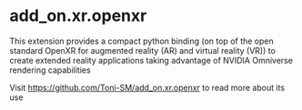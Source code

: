 # add_on.xr.openxr

This extension provides a compact python binding (on top of the open standard OpenXR for augmented reality (AR) and virtual reality (VR)) to create extended reality applications taking advantage of NVIDIA Omniverse rendering capabilities

Visit https://github.com/Toni-SM/add_on.xr.openxr to read more about its use

